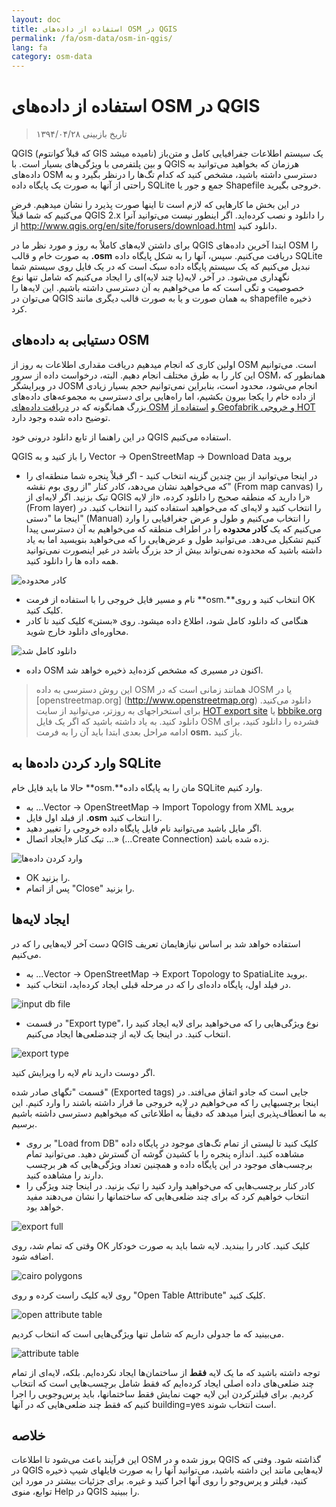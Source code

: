 ```yaml
---
layout: doc
title: استفاده از داده‌های OSM در QGIS
permalink: /fa/osm-data/osm-in-qgis/
lang: fa
category: osm-data
---
```


استفاده از داده‌های OSM در QGIS
=================

> تاریخ بازبینی ۱۳۹۴/۰۴/۲۸

QGIS (که قبلاْ کوانتوم GIS نامیده میشد) یک سیستم اطلاعات جفرافیایی کامل  و متن‌باز و بین پلتفرمی با ویژگی‌های بسیار است. با QGIS هرزمان که بخواهید می‌توانید به داده‌های OSM دسترسی داشته باشید، مشخص کنید که کدام تگ‌ها را درنظر بگیرد و به راحتی از آنها به صورت یک پایگاه داده SQLite جمع و جور یا Shapefile خروجی بگیرید.  

در این بخش ما کارهایی که لازم است تا اینها صورت پذیرد را نشان میدهیم. فرض می‌کنیم که شما قبلاً QGIS 2.x را دانلود و نصب کرده‌اید. اگر اینطور نیست می‌توانید آنرا از <http://www.qgis.org/en/site/forusers/download.html> دانلود کنید.  

برای داشتن لایه‌های کاملاً به روز و مورد نظر ما در QGIS ابتدا آخرین داده‌های OSM را به صورت خام و قالب **.osm** دریافت می‌کنیم. سپس، آنها را به شکل پایگاه داده SQLite نبدیل می‌کنیم که یک سیستم پایگاه داده سبک است که در یک فایل روی سیستم شما نگهداری می‌شود. در آخر، لایه‌(یا چند لایه)ای را ایجاد می‌کنیم که شامل تنها نوع خصوصیت و تگی است که ما می‌خواهیم به آن دسترسی داشته باشیم. این لایه‌ها را می‌توان در QGIS به همان صورت و یا به صورت قالب دیگری مانند shapefile ذخیره کرد.  

دستیابی به داده‌های OSM
---------------------------

اولین کاری که انجام میدهیم دریافت مقداری اطلاعات به روز از OSM است. می‌توانیم این کار را به طرق مختلف انجام دهیم. البته، درخواست داده از سرور OSM، همانطور که در ویرایشگر JOSM انجام می‌شود، محدود است، بنابراین نمی‌توانیم حجم بسیار زیادی از داده خام را یکجا بیرون بکشیم، اما راه‌هایی برای دسترسی به مجموعه‌های داده‌های بزرگ 
همانگونه که در [دریافت داده‌های OSM](/fa/osm-data/getting-data) و [استفاده از Geofabrik و خروجی HOT](/fa/osm-data/geofabrik-and-hot-export) توضیح داده شده وجود دارد.  

در این راهنما از تابع دانلود درونی خود QGIS استفاده می‌کنیم.  

QGIS را باز کنید و به Vector -> OpenStreetMap -> Download Data بروید  
- در اینجا می‌توانید از بین چندین گزینه انتخاب کنید - اگر قبلاْ پنجره شما منطقه‌ای را که می‌خواهید نشان می‌دهد، کادر کنار "از روی بوم نقشه" (From map canvas) را تیک بزنید. اگر لایه‌ای از QGIS را دارید که منطقه صحیح را دانلود کرده، «از لایه» (From layer) را انتخاب کنید و لایه‌ای که می‌خواهید استفاده کنید را انتخاب کنید. در اینجا ما "دستی" (Manual) را انتخاب می‌کنیم و طول و عرض جغرافیایی را وارد می‌کنیم که یک **کادر محدوده** را در اطراف منطقه که می‌خواهیم به آن دسترسی پیدا کنیم	 تشکیل می‌دهد. می‌توانید طول و عرض‌هایی را که می‌خواهید بنویسید اما به یاد داشته باشید که محدوده نمی‌تواند بیش از حد بزرگ باشد در غیر اینصورت نمی‌توانید همه داده ها را دانلود کنید.  

![کادر محدوده][bounding box]

- نام و مسیر فایل خروجی را با استفاده از فرمت **osm.**انتخاب کنید و روی OK کلیک کنید.  
- هنگامی که دانلود کامل شود، اطلاع داده میشود. روی «بستن» کلیک کنید تا کادر محاوره‌ای دانلود خارج شوید.  

![دانلود کامل شد][download complete]

- داده OSM اکنون در مسیری که مشخص کزده‌اید ذخیره خواهد شد.  

> این روش دسترسی به داده OSM همانند زمانی است که در JOSM یا در [openstreetmap.org] (http://www.openstreetmap.org) دانلود می‌کنید. برای استخراجهای به روزتر، می‌توانید از سایت [HOT export site](http://export.hotosm.org) یا [bbbike.org](http://extract.bbbike.org/) دانلود کنید. به یاد داشته باشید که اگر یک فایل OSM فشرده را دانلود کنید، برای ادامه مراحل بعدی ابتدا باید آن را به فرمت **osm.** باز کنید.  


وارد کردن داده‌ها به SQLite
---------------------------

حالا ما باید فایل خام **osm.**مان را به پایگاه داده SQLite وارد کنیم.  

- به ...Vector -> OpenStreetMap -> Import Topology from XML بروید  
- از فبلد اول فایل **.osm** را انتخاب کنید.  
- اگر مایل باشید می‌توانید نام فایل پایگاه داده خروجی را تغییر دهید.  
- تیک کنار «ایجاد اتصال ...» (...Create Connection) زده شده باشد.  

![وارد کردن داده‌ها][import dialog]  

- OK را بزنید.  
- پس از اتمام "Close" را بزنید.  


ایجاد لایه‌ها
--------------

دست آخر لایه‌هایی را که در QGIS استفاده خواهد شد بر اساس نیازهایمان تعریف می‌کنیم.  

- به ...Vector -> OpenStreetMap -> Export Topology to SpatiaLite بروید.  
- در فیلد اول، پایگاه داده‌ای را که در مرحله قبلی ایجاد کرده‌اید، انتخاب کنید.  

![input db file][]  

- در قسمت "Export type"، نوع ویژگی‌هایی را که می‌خواهید برای لایه ایجاد کنید را انتخاب کنید. در اینجا یک لایه از چندضلعی‌ها ایجاد می‌کنیم.  

![export type][]  

اگر دوست دارید نام لایه را ویرایش کنید.  

قسمت "تگهای صادر شده" (Exported tags) جایی است که جادو اتفاق می‌افتد. در اینجا برچسبهایی را که می‌خواهیم در لایه خروجی ما قرار داشته باشند را وارد کنیم. این به ما انعطاف‌پذیری اینرا میدهد که دقیقاْ به اطلاعاتی که میخواهیم دسترسی داشته باشیم برسیم.  

- بر روی "Load from DB" کلیک کنید تا لیستی از تمام تگ‌های موجود در پایگاه داده مشاهده کنید. اندازه پنجره را با کشیدن گوشه آن گسترش دهید. می‌توانید تمام برچسب‌های موجود در این پایگاه داده و همچنین تعداد ویژگی‌هایی که هر برچسب دارند را مشاهده کنید.  
- کادر کنار برچسب‌هایی که می‌خواهید وارد کنید را تیک بزنید. در اینجا چند ویژگی را انتخاب خواهیم کرد که برای چند ضلعی‌هایی که ساختمانها را نشان می‌دهند مفید خواهد بود.  

![export full][]  

وقتی که تمام شد، روی OK کلیک کنید. کادر را ببندید. لایه شما باید به صورت خودکار اضافه شود.  

![cairo polygons][]  

روی لایه کلیک راست کرده و روی "Open Table Attribute" کلیک کنید.  

![open attribute table][]  

می‌بینید که ما جدولی داریم که شامل تنها ویژگی‌هایی است که انتخاب کردیم.  

![attribute table][]  

توجه داشته باشید که ما یک لایه **فقط** از ساختمان‌ها ایجاد نکرده‌ایم. بلکه، لایه‌ای از  تمام چند ضلعی‌های داده اصلی ایجاد کرده‌ایم که فقط شامل برچسب‌هایی است که انتخاب کردیم. برای فیلترکردن این لایه جهت نمایش فقط ساختمانها، باید پرس‌وجویی را اجرا کنیم که فقط چند ضلعی‌هایی که در آنها building=yes است انتخاب شوند.


خلاصه
-------

این فرآیند باعث می‌شود تا اطلاعات OSM بروز شده و در QGIS گذاشته شود. وفتی که در QGIS لایه‌هایی مانند این داشته باشید، می‌توانید آنها را به صورت فایلهای شیپ ذخیره کنید، فیلتر و پرس‌وجو را روی آنها اجرا کنید و غیره. برای جزئیات بیشتر در مورد این توابع، منوی Help در QGIS را ببینید.  


[bounding box]: /images/osm-data/bounding_box.png
[download complete]: /images/osm-data/download_complete.png
[import dialog]: /images/osm-data/import_dialog.png
[input db file]: /images/osm-data/input_db_file.png
[export type]: /images/osm-data/export_type.png
[export full]: /images/osm-data/export_full.png
[cairo polygons]: /images/osm-data/cairo_polygons.png
[open attribute table]: /images/osm-data/open_attribute_table.png
[attribute table]: /images/osm-data/attribute_table.png
